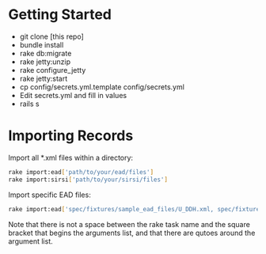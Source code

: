 # Getting Started

* git clone [this repo]
* bundle install
* rake db:migrate
* rake jetty:unzip
* rake configure\_jetty
* rake jetty:start
* cp config/secrets.yml.template config/secrets.yml
* Edit secrets.yml and fill in values
* rails s

# Importing Records

Import all \*.xml files within a directory:

```bash
rake import:ead['path/to/your/ead/files']
rake import:sirsi['path/to/your/sirsi/files']
```

Import specific EAD files:

```bash
rake import:ead['spec/fixtures/sample_ead_files/U_DDH.xml, spec/fixtures/sample_ead_files/U_DAR.xml']
```

Note that there is not a space between the rake task name and the square bracket that begins the arguments list, and that there are qutoes around the argument list.

